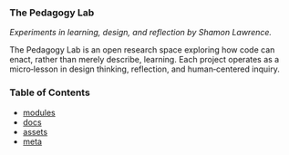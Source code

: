### The Pedagogy Lab  

*Experiments in learning, design, and reflection by Shamon Lawrence.*  

The Pedagogy Lab is an open research space exploring how code can enact, rather than merely describe, learning. Each project operates as a micro‑lesson in design thinking, reflection, and human‑centered inquiry.  

### Table of Contents  

- [modules](modules/)  
- [docs](docs/)  
- [assets](assets/)  
- [meta](meta/) 
